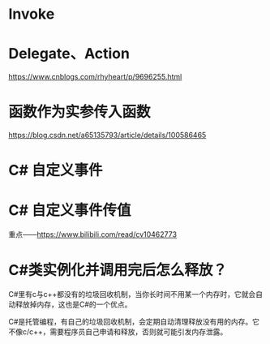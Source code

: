 # Invoke





# Delegate、Action

https://www.cnblogs.com/rhyheart/p/9696255.html

# 函数作为实参传入函数

https://blog.csdn.net/a65135793/article/details/100586465



# C# 自定义事件





# C# 自定义事件传值

重点——https://www.bilibili.com/read/cv10462773



# C#类实例化并调用完后怎么释放？

C#里有c与c++都没有的垃圾回收机制，当你长时间不用某一个内存时，它就会自动释放掉内存，这也是C#的一个优点。

C#是托管编程，有自己的垃圾回收机制，会定期自动清理释放没有用的内存。它不像c/c++，需要程序员自己申请和释放，否则就可能引发内存泄露。
